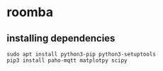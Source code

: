 # roomba

## installing dependencies

```
sudo apt install python3-pip python3-setuptools
pip3 install paho-mqtt matplotpy scipy

```